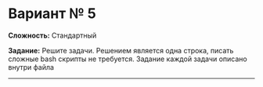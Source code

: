 # Вариант № 5
**Сложность:** Стандартный

**Задание:**  Решите задачи. Решением является одна строка, писать сложные bash скрипты не требуется. Задание каждой задачи описано внутри файла

---